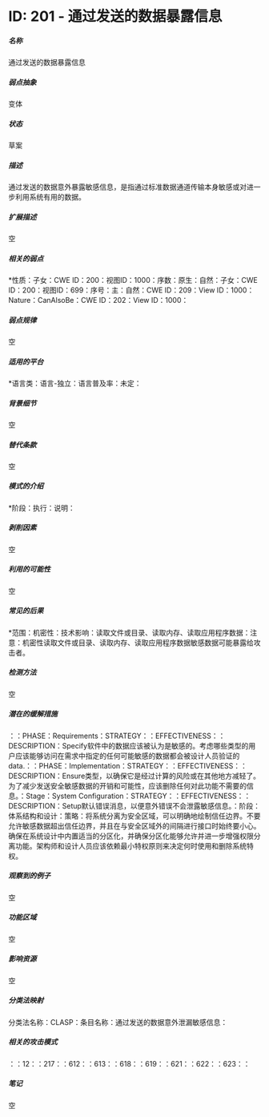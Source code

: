 # ID: 201 - 通过发送的数据暴露信息
<h5>名称</h5>通过发送的数据暴露信息
<h5>弱点抽象</h5>变体
<h5>状态</h5>草案
<h5>描述</h5>通过发送的数据意外暴露敏感信息，是指通过标准数据通道传输本身敏感或对进一步利用系统有用的数据。
<h5>扩展描述</h5>空
<h5>相关的弱点</h5>*性质：子女：CWE ID：200：视图ID：1000：序数：原生：自然：子女：CWE ID：200：视图ID：699：序号：主：自然：CWE ID：209：View ID：1000：Nature：CanAlsoBe：CWE ID：202：View ID：1000：
<h5>弱点规律</h5>空
<h5>适用的平台</h5>*语言类：语言-独立：语言普及率：未定：
<h5>背景细节</h5>空
<h5>替代条款</h5>空
<h5>模式的介绍</h5>*阶段：执行：说明：
<h5>剥削因素</h5>空
<h5>利用的可能性</h5>空
<h5>常见的后果</h5>*范围：机密性：技术影响：读取文件或目录、读取内存、读取应用程序数据：注意：机密性读取文件或目录、读取内存、读取应用程序数据敏感数据可能暴露给攻击者。
<h5>检测方法</h5>空
<h5>潜在的缓解措施</h5>：：PHASE：Requirements：STRATEGY：：EFFECTIVENESS：：DESCRIPTION：Specify软件中的数据应该被认为是敏感的。考虑哪些类型的用户应该能够访问在需求中指定的任何可能敏感的数据都会被设计人员验证的data.：：PHASE：Implementation：STRATEGY：：EFFECTIVENESS：：DESCRIPTION：Ensure类型，以确保它是经过计算的风险或在其他地方减轻了。为了减少发送安全敏感数据的开销和可能性，应该删除任何对此功能不需要的信息。：Stage：System Configuration：STRATEGY：：EFFECTIVENESS：：DESCRIPTION：Setup默认错误消息，以便意外错误不会泄露敏感信息。：阶段：体系结构和设计：策略：将系统分离为安全区域，可以明确地绘制信任边界。不要允许敏感数据超出信任边界，并且在与安全区域外的间隔进行接口时始终要小心。确保在系统设计中内置适当的分区化，并确保分区化能够允许并进一步增强权限分离功能。架构师和设计人员应该依赖最小特权原则来决定何时使用和删除系统特权。
<h5>观察到的例子</h5>空
<h5>功能区域</h5>空
<h5>影响资源</h5>空
<h5>分类法映射</h5>分类法名称：CLASP：条目名称：通过发送的数据意外泄漏敏感信息：
<h5>相关的攻击模式</h5>：：12：：217：：612：：613：：618：：619：：621：：622：：623：：
<h5>笔记</h5>空

